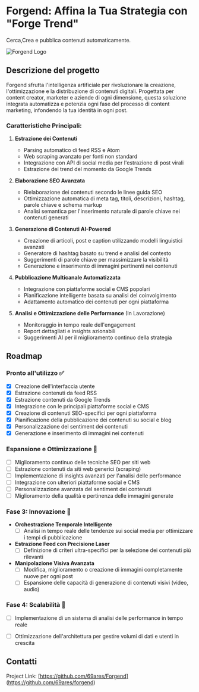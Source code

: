 # Forgend: Affina la Tua Strategia con "Forge Trend"
Cerca,Crea e pubblica contenuti automaticamente.

![Forgend Logo](https://via.placeholder.com/150x150.png?text=Forgend+Logo)

## Descrizione del progetto

Forgend sfrutta l'intelligenza artificiale per rivoluzionare la creazione, l'ottimizzazione e la distribuzione di contenuti digitali. 
Progettata per content creator, marketer e aziende di ogni dimensione, questa soluzione integrata automatizza e potenzia ogni fase del processo di content marketing, infondendo la tua identità in ogni post.

### Caratteristiche Principali:

1. **Estrazione dei Contenuti**
   - Parsing automatico di feed RSS e Atom
   - Web scraping avanzato per fonti non standard
   - Integrazione con API di social media per l'estrazione di post virali
   - Estrazione dei trend del momento da Google Trends

2. **Elaborazione SEO Avanzata**
   - Rielaborazione dei contenuti secondo le linee guida SEO
   - Ottimizzazione automatica di meta tag, titoli, descrizioni, hashtag, parole chiave e schema markup
   - Analisi semantica per l'inserimento naturale di parole chiave nei contenuti generati

3. **Generazione di Contenuti AI-Powered**
   - Creazione di articoli, post e caption utilizzando modelli linguistici avanzati
   - Generatore di hashtag basato su trend e analisi del contesto
   - Suggerimenti di parole chiave per massimizzare la visibilità
   - Generazione e inserimento di immagini pertinenti nei contenuti

4. **Pubblicazione Multicanale Automatizzata**
   - Integrazione con piattaforme social e CMS popolari
   - Pianificazione intelligente basata su analisi del coinvolgimento
   - Adattamento automatico dei contenuti per ogni piattaforma

5. **Analisi e Ottimizzazione delle Performance** (In Lavorazione)
   - Monitoraggio in tempo reale dell'engagement
   - Report dettagliati e insights azionabili
   - Suggerimenti AI per il miglioramento continuo della strategia

## Roadmap

### Pronto all'utilizzo ✅

- [x] Creazione dell'interfaccia utente
- [x] Estrazione contenuti da feed RSS
- [x] Estrazione contenuti da Google Trends
- [x] Integrazione con le principali piattaforme social e CMS
- [x] Creazione di contenuti SEO-specifici per ogni piattaforma
- [x] Pianificazione della pubblicazione dei contenuti su social e blog
- [x] Personalizzazione del sentiment dei contenuti
- [x] Generazione e inserimento di immagini nei contenuti

### Espansione e Ottimizzazione 🚀

- [ ] Miglioramento continuo delle tecniche SEO per siti web
- [ ] Estrazione contenuti da siti web generici (scraping)
- [ ] Implementazione di insights avanzati per l'analisi delle performance
- [ ] Integrazione con ulteriori piattaforme social e CMS
- [ ] Personalizzazione avanzata del sentiment dei contenuti
- [ ] Miglioramento della qualità e pertinenza delle immagini generate

### Fase 3: Innovazione 🔮

- **Orchestrazione Temporale Intelligente**
  - [ ] Analisi in tempo reale delle tendenze sui social media per ottimizzare i tempi di pubblicazione
- **Estrazione Feed con Precisione Laser**
  - [ ] Definizione di criteri ultra-specifici per la selezione dei contenuti più rilevanti
- **Manipolazione Visiva Avanzata**
  - [ ] Modifica, miglioramento o creazione di immagini completamente nuove per ogni post
  - [ ] Espansione delle capacità di generazione di contenuti visivi (video, audio)

### Fase 4: Scalabilità 🚀

- [ ] Implementazione di un sistema di analisi delle performance in tempo reale
- [ ] Ottimizzazione dell'architettura per gestire volumi di dati e utenti in crescita


## Contatti
Project Link: [https://github.com/69ares/Forgend] (https://github.com/69ares/forgend)
